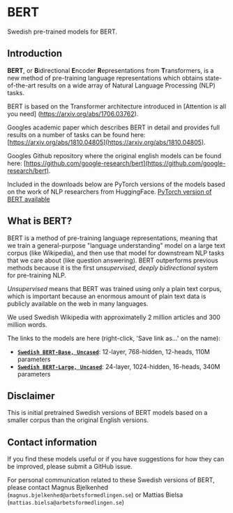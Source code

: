 # BERT
Swedish pre-trained models for BERT.

## Introduction

**BERT**, or **B**idirectional **E**ncoder **R**epresentations from
**T**ransformers, is a new method of pre-training language representations which
obtains state-of-the-art results on a wide array of Natural Language Processing
(NLP) tasks.

BERT is based on the Transformer architecture introduced in [Attention is all you need] (https://arxiv.org/abs/1706.03762).

Googles academic paper which describes BERT in detail and provides full results on a
number of tasks can be found here:
[https://arxiv.org/abs/1810.04805](https://arxiv.org/abs/1810.04805).

Googles Github repository where the original english models can be found here:
[https://github.com/google-research/bert](https://github.com/google-research/bert).

Included in the downloads below are PyTorch versions of the models based on the work of 
NLP researchers from HuggingFace.
[PyTorch version of BERT available](https://pytorch.org/hub/huggingface_pytorch-pretrained-bert_bert/)

## What is BERT?

BERT is a method of pre-training language representations, meaning that we train
a general-purpose "language understanding" model on a large text corpus (like
Wikipedia), and then use that model for downstream NLP tasks that we care about
(like question answering). BERT outperforms previous methods because it is the
first *unsupervised*, *deeply bidirectional* system for pre-training NLP.

*Unsupervised* means that BERT was trained using only a plain text corpus, which
is important because an enormous amount of plain text data is publicly available
on the web in many languages.

We used Swedish Wikipedia with approximatelly 2 million articles and 300 million words.

The links to the models are here (right-click, 'Save link as...' on the name):

*   **[`Swedish BERT-Base, Uncased`](https://storage.googleapis.com/ai-center/2019_06_15/swe-uncased_L-12_H-768_A-12.zip)**:
    12-layer, 768-hidden, 12-heads, 110M parameters
*   **[`Swedish BERT-Large, Uncased`](https://storage.googleapis.com/ai-center/2019_06_15/swe-uncased_L-24_H-1024_A-16.zip)**:
    24-layer, 1024-hidden, 16-heads, 340M parameters
    
## Disclaimer

This is initial pretrained Swedish versions of BERT models based on a smaller corpus than the original English versions. 

## Contact information

If you find these models useful or if you have suggestions for how they can be improved, please submit a GitHub issue.

For personal communication related to these Swedish versions of BERT, please contact Magnus Bjelkenhed
(`magnus.bjelkenhed@arbetsformedlingen.se`) or Mattias Bielsa (`mattias.bielsa@arbetsformedlingen.se`)


